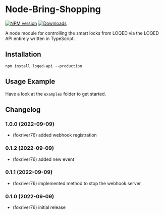 # Node-Bring-Shopping
[![NPM version](http://img.shields.io/npm/v/loqed-api.svg)](https://www.npmjs.com/package/bring-shopping)
[![Downloads](https://img.shields.io/npm/dm/loqed-api.svg)](https://www.npmjs.com/package/bring-shopping)

A node module for controlling the smart locks from LOQED via the LOQED API entirely written in TypeScript.

## Installation
```npm install loqed-api --production```

## Usage Example
Have a look at the `examples` folder to get started.

## Changelog

### 1.0.0 (2022-09-09)
* (foxriver76) added webhook registration

### 0.1.2 (2022-09-09)
* (foxriver76) added new event

### 0.1.1 (2022-09-09)
* (foxriver76) implemented method to stop the webhook server

### 0.1.0 (2022-09-09)
* (foxriver76) initial release


